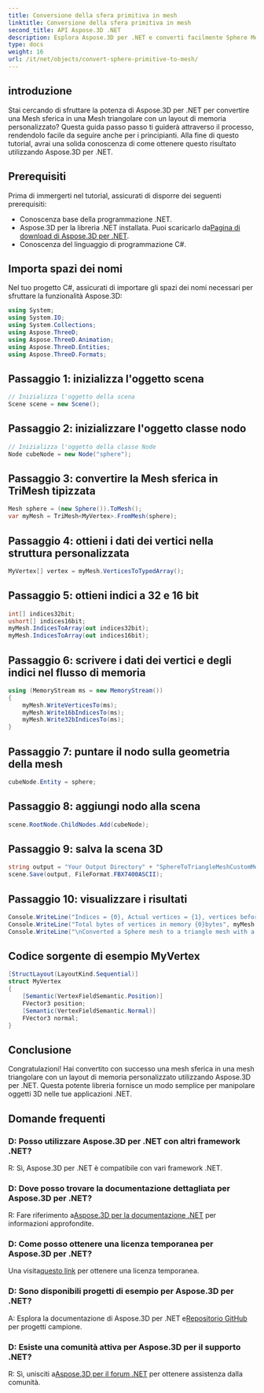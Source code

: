 ```yaml
---
title: Conversione della sfera primitiva in mesh
linktitle: Conversione della sfera primitiva in mesh
second_title: API Aspose.3D .NET
description: Esplora Aspose.3D per .NET e converti facilmente Sphere Mesh in Triangle Mesh con layout di memoria personalizzato. Segui la nostra guida passo passo per un'integrazione perfetta.
type: docs
weight: 16
url: /it/net/objects/convert-sphere-primitive-to-mesh/
---
```

## introduzione
Stai cercando di sfruttare la potenza di Aspose.3D per .NET per convertire una Mesh sferica in una Mesh triangolare con un layout di memoria personalizzato? Questa guida passo passo ti guiderà attraverso il processo, rendendolo facile da seguire anche per i principianti. Alla fine di questo tutorial, avrai una solida conoscenza di come ottenere questo risultato utilizzando Aspose.3D per .NET.
## Prerequisiti
Prima di immergerti nel tutorial, assicurati di disporre dei seguenti prerequisiti:
- Conoscenza base della programmazione .NET.
- Aspose.3D per la libreria .NET installata. Puoi scaricarlo da[Pagina di download di Aspose.3D per .NET](https://releases.aspose.com/3d/net/).
- Conoscenza del linguaggio di programmazione C#.
## Importa spazi dei nomi
Nel tuo progetto C#, assicurati di importare gli spazi dei nomi necessari per sfruttare la funzionalità Aspose.3D:
```csharp
using System;
using System.IO;
using System.Collections;
using Aspose.ThreeD;
using Aspose.ThreeD.Animation;
using Aspose.ThreeD.Entities;
using Aspose.ThreeD.Formats;
```
## Passaggio 1: inizializza l'oggetto scena
```csharp
// Inizializza l'oggetto della scena
Scene scene = new Scene();
```
## Passaggio 2: inizializzare l'oggetto classe nodo
```csharp
// Inizializza l'oggetto della classe Node
Node cubeNode = new Node("sphere");
```
## Passaggio 3: convertire la Mesh sferica in TriMesh tipizzata
```csharp
Mesh sphere = (new Sphere()).ToMesh();
var myMesh = TriMesh<MyVertex>.FromMesh(sphere);
```
## Passaggio 4: ottieni i dati dei vertici nella struttura personalizzata
```csharp
MyVertex[] vertex = myMesh.VerticesToTypedArray();
```
## Passaggio 5: ottieni indici a 32 e 16 bit
```csharp
int[] indices32bit;
ushort[] indices16bit;
myMesh.IndicesToArray(out indices32bit);
myMesh.IndicesToArray(out indices16bit);
```
## Passaggio 6: scrivere i dati dei vertici e degli indici nel flusso di memoria
```csharp
using (MemoryStream ms = new MemoryStream())
{
    myMesh.WriteVerticesTo(ms);
    myMesh.Write16bIndicesTo(ms);
    myMesh.Write32bIndicesTo(ms);
}
```
## Passaggio 7: puntare il nodo sulla geometria della mesh
```csharp
cubeNode.Entity = sphere;
```
## Passaggio 8: aggiungi nodo alla scena
```csharp
scene.RootNode.ChildNodes.Add(cubeNode);
```
## Passaggio 9: salva la scena 3D
```csharp
string output = "Your Output Directory" + "SphereToTriangleMeshCustomMemoryLayoutScene.fbx";
scene.Save(output, FileFormat.FBX7400ASCII);
```
## Passaggio 10: visualizzare i risultati
```csharp
Console.WriteLine("Indices = {0}, Actual vertices = {1}, vertices before merging = {2}", myMesh.IndicesCount, myMesh.VerticesCount, myMesh.UnmergedVerticesCount);
Console.WriteLine("Total bytes of vertices in memory {0}bytes", myMesh.VerticesSizeInBytes);
Console.WriteLine("\nConverted a Sphere mesh to a triangle mesh with a custom memory layout of the vertex successfully.\nFile saved at " + output);
```

## Codice sorgente di esempio MyVertex
```csharp
[StructLayout(LayoutKind.Sequential)]
struct MyVertex
{
	[Semantic(VertexFieldSemantic.Position)]
	FVector3 position;
	[Semantic(VertexFieldSemantic.Normal)]
	FVector3 normal;
}
```
## Conclusione
Congratulazioni! Hai convertito con successo una mesh sferica in una mesh triangolare con un layout di memoria personalizzato utilizzando Aspose.3D per .NET. Questa potente libreria fornisce un modo semplice per manipolare oggetti 3D nelle tue applicazioni .NET.
## Domande frequenti
### D: Posso utilizzare Aspose.3D per .NET con altri framework .NET?
R: Sì, Aspose.3D per .NET è compatibile con vari framework .NET.
### D: Dove posso trovare la documentazione dettagliata per Aspose.3D per .NET?
 R: Fare riferimento a[Aspose.3D per la documentazione .NET](https://reference.aspose.com/3d/net/) per informazioni approfondite.
### D: Come posso ottenere una licenza temporanea per Aspose.3D per .NET?
 Una visita[questo link](https://purchase.aspose.com/temporary-license/) per ottenere una licenza temporanea.
### D: Sono disponibili progetti di esempio per Aspose.3D per .NET?
 A: Esplora la documentazione di Aspose.3D per .NET e[Repositorio GitHub](https://github.com/aspose-3d/Aspose.3D-for-.NET) per progetti campione.
### D: Esiste una comunità attiva per Aspose.3D per il supporto .NET?
 R: Sì, unisciti a[Aspose.3D per il forum .NET](https://forum.aspose.com/c/3d/18) per ottenere assistenza dalla comunità.